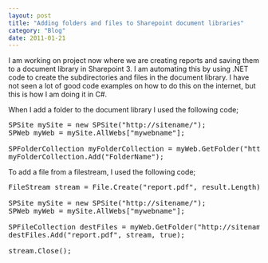 ```yaml
---
layout: post
title: "Adding folders and files to Sharepoint document libraries"
category: "Blog"
date: 2011-01-21
---
```



I am working on project now where we are creating reports and saving them to a document library in Sharepoint 3\. I am automating this by using .NET code to create the subdirectories and files in the document library. I have not seen a lot of good code examples on how to do this on the internet, but this is how I am doing it in C#.

When I add a folder to the document library I used the following code;

<pre class="brush: csharp;">SPSite mySite = new SPSite("http://sitename/");
SPWeb myWeb = mySite.AllWebs["mywebname"];

SPFolderCollection myFolderCollection = myWeb.GetFolder("http://sitename/sites/mywebname/PDF Reports").SubFolders;
myFolderCollection.Add("FolderName");
</pre>
To add a file from a filestream, I used the following code;

<pre class="brush: csharp;">FileStream stream = File.Create("report.pdf", result.Length);

SPSite mySite = new SPSite("http://sitename/");
SPWeb myWeb = mySite.AllWebs["mywebname"];

SPFileCollection destFiles = myWeb.GetFolder("http://sitename/sites/mywebname/PDF Reports/FolderName").Files;
destFiles.Add("report.pdf", stream, true);

stream.Close();
</pre>